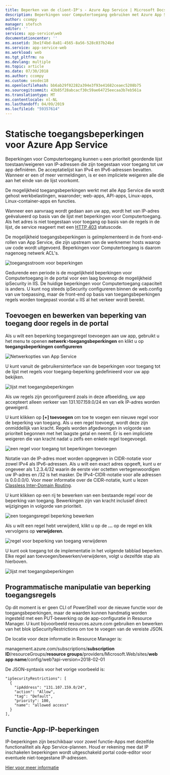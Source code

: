 ```yaml
---
title: Beperken van de client-IP's - Azure App Service | Microsoft Docs
description: Beperkingen voor Computertoegang gebruiken met Azure App Service
author: ccompy
manager: stefsch
editor: ''
services: app-service\web
documentationcenter: ''
ms.assetid: 3be1f4bd-8a81-4565-8a56-528c037b24bd
ms.service: app-service-web
ms.workload: web
ms.tgt_pltfrm: na
ms.devlang: multiple
ms.topic: article
ms.date: 07/30/2018
ms.author: ccompy
ms.custom: seodec18
ms.openlocfilehash: bb6ab29f02282a394e3f93e41682ceaec5208b75
ms.sourcegitcommit: 43b85f28abcacf30c59ae64725eecaa3b7eb561a
ms.translationtype: MT
ms.contentlocale: nl-NL
ms.lasthandoff: 04/09/2019
ms.locfileid: "59357614"
---
```

# <a name="azure-app-service-static-access-restrictions"></a>Statische toegangsbeperkingen voor Azure App Service #

Beperkingen voor Computertoegang kunnen u een prioriteit geordende lijst toestaan/weigeren van IP-adressen die zijn toegestaan voor toegang tot uw app definiëren. De acceptatielijst kan IPv4 en IPv6-adressen bevatten. Wanneer er een of meer vermeldingen, is er een impliciete weigeren alle die aan het einde van de lijst voorkomt.

De mogelijkheid toegangsbeperkingen werkt met alle App Service die wordt gehost werkbelastingen, waaronder; web-apps, API-apps, Linux-apps, Linux-container-apps en functies.

Wanneer een aanvraag wordt gedaan aan uw app, wordt het van IP-adres geëvalueerd op basis van de lijst met beperkingen voor Computertoegang. Als het adres is niet toegestaan voor toegang op basis van de regels in de lijst, de service reageert met een [HTTP 403](https://en.wikipedia.org/wiki/HTTP_403) statuscode.

De mogelijkheid toegangsbeperkingen is geïmplementeerd in de front-end-rollen van App Service, die zijn upstream van de werknemer hosts waarop uw code wordt uitgevoerd. Beperkingen voor Computertoegang is daarom nagenoeg netwerk ACL's.  

![toegangsstroom voor beperkingen](media/app-service-ip-restrictions/ip-restrictions-flow.png)

Gedurende een periode is de mogelijkheid beperkingen voor Computertoegang in de portal voor een laag bovenop de mogelijkheid ipSecurity in IIS. De huidige beperkingen voor Computertoegang capaciteit is anders. U kunt nog steeds ipSecurity configureren binnen de web.config van uw toepassing, maar de front-end op basis van toegangsbeperkingen regels worden toegepast voordat u IIS al het verkeer wordt bereikt.

## <a name="adding-and-editing-access-restriction-rules-in-the-portal"></a>Toevoegen en bewerken van beperking van toegang door regels in de portal ##

Als u wilt een beperking toegangsregel toevoegen aan uw app, gebruikt u het menu te openen **netwerk**>**toegangsbeperkingen** en klikt u op **toegangsbeperkingen configureren**

![Netwerkopties van App Service](media/app-service-ip-restrictions/ip-restrictions.png)  

U kunt vanuit de gebruikersinterface van de beperkingen voor toegang tot de lijst met regels voor toegang-beperking gedefinieerd voor uw app bekijken.

![lijst met toegangsbeperkingen](media/app-service-ip-restrictions/ip-restrictions-browse.png)

Als uw regels zijn geconfigureerd zoals in deze afbeelding, uw app accepteert alleen verkeer van 131.107.159.0/24 en van elk IP-adres worden geweigerd.

U kunt klikken op **[+] toevoegen** om toe te voegen een nieuwe regel voor de beperking van toegang. Als u een regel toevoegt, wordt deze zijn onmiddellijk van kracht. Regels worden afgedwongen in volgorde van prioriteit begonnen met het laagste getal en neemt. Er is een impliciete weigeren die van kracht nadat u zelfs een enkele regel toegevoegd.

![een regel voor toegang tot beperkingen toevoegen](media/app-service-ip-restrictions/ip-restrictions-add.png)

Notatie van de IP-adres moet worden opgegeven in CIDR-notatie voor zowel IPv4 als IPv6-adressen. Als u wilt een exact adres opgeeft, kunt u er ongeveer als 1.2.3.4/32 waarin de eerste vier octetten vertegenwoordigen uw IP-adres en /32 is het masker. De IPv4-CIDR-notatie voor alle adressen is 0.0.0.0/0. Voor meer informatie over de CIDR-notatie, kunt u lezen [Classless Inter-Domain Routing](https://en.wikipedia.org/wiki/Classless_Inter-Domain_Routing).  

U kunt klikken op een rij te bewerken van een bestaande regel voor de beperking van toegang. Bewerkingen zijn van kracht inclusief direct wijzigingen in volgorde van prioriteit.

![een toegangsregel beperking bewerken](media/app-service-ip-restrictions/ip-restrictions-edit.png)

Als u wilt een regel hebt verwijderd, klikt u op de **...**  op de regel en klik vervolgens op **verwijderen**.

![regel voor beperking van toegang verwijderen](media/app-service-ip-restrictions/ip-restrictions-delete.png)

U kunt ook toegang tot de implementatie in het volgende tabblad beperken. Elke regel aan toevoegen/bewerken/verwijderen, volgt u dezelfde stap als hierboven.

![lijst met toegangsbeperkingen](media/app-service-ip-restrictions/ip-restrictions-scm-browse.png)

## <a name="programmatic-manipulation-of-access-restriction-rules"></a>Programmatische manipulatie van beperking toegangsregels ##

Op dit moment is er geen CLI of PowerShell voor de nieuwe functie voor de toegangsbeperkingen, maar de waarden kunnen handmatig worden ingesteld met een PUT-bewerking op de app-configuratie in Resource Manager. U kunt bijvoorbeeld resources.azure.com gebruiken en bewerken van het blok ipSecurityRestrictions om toe te voegen van de vereiste JSON.

De locatie voor deze informatie in Resource Manager is:

management.azure.com/subscriptions/**subscription ID**/resourceGroups/**resource groups**/providers/Microsoft.Web/sites/**web app name**/config/web?api-version=2018-02-01

De JSON-syntaxis voor het vorige voorbeeld is:

    "ipSecurityRestrictions": [
      {
        "ipAddress": "131.107.159.0/24",
        "action": "Allow",
        "tag": "Default",
        "priority": 100,
        "name": "allowed access"
      }
    ],

## <a name="function-app-ip-restrictions"></a>Functie-App-IP-beperkingen

IP-beperkingen zijn beschikbaar voor zowel functie-Apps met dezelfde functionaliteit als App Service-plannen. Houd er rekening mee dat IP inschakelen beperkingen wordt uitgeschakeld portal code-editor voor eventuele niet-toegestane IP-adressen.

[Hier voor meer informatie](../azure-functions/functions-networking-options.md#inbound-ip-restrictions)